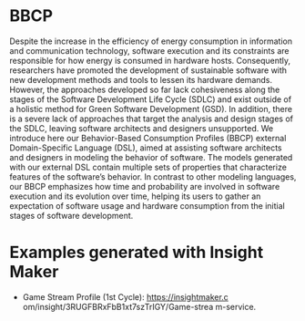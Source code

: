 # BBCP

Despite the increase in the efficiency of energy consumption in information and communication technology, software execution
and its constraints are responsible for how energy is consumed in hardware hosts. Consequently, researchers have promoted the
development of sustainable software with new development methods and tools to lessen its hardware demands. However, the
approaches developed so far lack cohesiveness along the stages of the Software Development Life Cycle (SDLC) and exist outside
of a holistic method for Green Software Development (GSD). In addition, there is a severe lack of approaches that target the
analysis and design stages of the SDLC, leaving software architects and designers unsupported. We introduce here our
Behavior-Based Consumption Profiles (BBCP) external Domain-Specific Language (DSL), aimed at assisting software architects
and designers in modeling the behavior of software. The models generated with our external DSL contain multiple sets of properties
that characterize features of the software’s behavior. In contrast to other modeling languages, our BBCP emphasizes how time and
probability are involved in software execution and its evolution over time, helping its users to gather an expectation of software
usage and hardware consumption from the initial stages of software development. 

# Examples generated with Insight Maker
- Game Stream Profile (1st Cycle): https://insightmaker.c
om/insight/3RUGFBRxFbB1xt7szTrIGY/Game-strea
m-service. 
